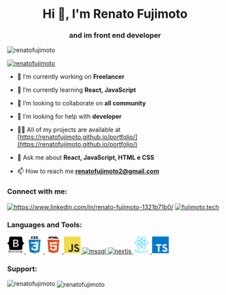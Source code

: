 <h1 align="center">Hi 👋, I'm Renato Fujimoto</h1>
<h3 align="center">and im front end developer</h3>

<p align="left"> <img src="https://komarev.com/ghpvc/?username=renatofujimoto&label=Profile%20views&color=0e75b6&style=flat" alt="renatofujimoto" /> </p>

<p align="left"> <a href="https://github.com/ryo-ma/github-profile-trophy"><img src="https://github-profile-trophy.vercel.app/?username=renatofujimoto" alt="renatofujimoto" /></a> </p>

- 🔭 I’m currently working on **Freelancer**

- 🌱 I’m currently learning **React, JavaScript**

- 👯 I’m looking to collaborate on **all community**

- 🤝 I’m looking for help with **developer**

- 👨‍💻 All of my projects are available at [https://renatofujimoto.github.io/portfolio/](https://renatofujimoto.github.io/portfolio/)

- 💬 Ask me about **React, JavaScript, HTML e CSS**

- 📫 How to reach me **renatofujimoto2@gmail.com**

<h3 align="left">Connect with me:</h3>
<p align="left">
<a href="https://linkedin.com/in/https://www.linkedin.com/in/renato-fujimoto-1321b71b0/" target="blank"><img align="center" src="https://raw.githubusercontent.com/rahuldkjain/github-profile-readme-generator/master/src/images/icons/Social/linked-in-alt.svg" alt="https://www.linkedin.com/in/renato-fujimoto-1321b71b0/" height="30" width="40" /></a>
<a href="https://instagram.com/fujimoto.tech" target="blank"><img align="center" src="https://raw.githubusercontent.com/rahuldkjain/github-profile-readme-generator/master/src/images/icons/Social/instagram.svg" alt="fujimoto.tech" height="30" width="40" /></a>
</p>

<h3 align="left">Languages and Tools:</h3>
<p align="left"> <a href="https://getbootstrap.com" target="_blank" rel="noreferrer"> <img src="https://raw.githubusercontent.com/devicons/devicon/master/icons/bootstrap/bootstrap-plain-wordmark.svg" alt="bootstrap" width="40" height="40"/> </a> <a href="https://www.w3schools.com/css/" target="_blank" rel="noreferrer"> <img src="https://raw.githubusercontent.com/devicons/devicon/master/icons/css3/css3-original-wordmark.svg" alt="css3" width="40" height="40"/> </a> <a href="https://www.w3.org/html/" target="_blank" rel="noreferrer"> <img src="https://raw.githubusercontent.com/devicons/devicon/master/icons/html5/html5-original-wordmark.svg" alt="html5" width="40" height="40"/> </a> <a href="https://developer.mozilla.org/en-US/docs/Web/JavaScript" target="_blank" rel="noreferrer"> <img src="https://raw.githubusercontent.com/devicons/devicon/master/icons/javascript/javascript-original.svg" alt="javascript" width="40" height="40"/> </a> <a href="https://www.microsoft.com/en-us/sql-server" target="_blank" rel="noreferrer"> <img src="https://www.svgrepo.com/show/303229/microsoft-sql-server-logo.svg" alt="mssql" width="40" height="40"/> </a> <a href="https://nextjs.org/" target="_blank" rel="noreferrer"> <img src="https://cdn.worldvectorlogo.com/logos/nextjs-2.svg" alt="nextjs" width="40" height="40"/> </a> <a href="https://reactjs.org/" target="_blank" rel="noreferrer"> <img src="https://raw.githubusercontent.com/devicons/devicon/master/icons/react/react-original-wordmark.svg" alt="react" width="40" height="40"/> </a> <a href="https://www.typescriptlang.org/" target="_blank" rel="noreferrer"> <img src="https://raw.githubusercontent.com/devicons/devicon/master/icons/typescript/typescript-original.svg" alt="typescript" width="40" height="40"/> </a> </p>

<h3 align="left">Support:</h3>


<p><img align="left" src="https://github-readme-stats.vercel.app/api/top-langs?username=renatofujimoto&show_icons=true&locale=en&layout=compact" alt="renatofujimoto" /></p>

<p>&nbsp;<img align="center" src="https://github-readme-stats.vercel.app/api?username=renatofujimoto&show_icons=true&locale=en" alt="renatofujimoto" /></p>
